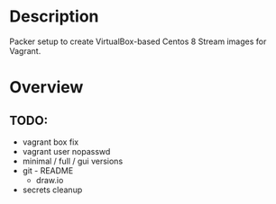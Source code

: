 # Description
Packer setup to create VirtualBox-based Centos 8 Stream images for Vagrant.

# Overview

## TODO:
- vagrant box fix
- vagrant user nopasswd
- minimal / full / gui versions
- git - README
  - draw.io
- secrets cleanup

